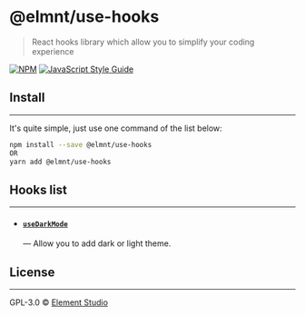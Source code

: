 # @elmnt/use-hooks

> React hooks library which allow you to simplify your coding experience

[![NPM](https://img.shields.io/npm/v/@elmnt/use-hooks.svg)](https://www.npmjs.com/package/@elmnt/use-hooks) [![JavaScript Style Guide](https://img.shields.io/badge/code_style-standard-brightgreen.svg)](https://standardjs.com)

## Install
---
It's quite simple, just use one command of the list below:
```bash
npm install --save @elmnt/use-hooks
OR
yarn add @elmnt/use-hooks
```

## Hooks list
---
- #### [**`useDarkMode`**](docs/useDarkMode.md)
    — Allow you to add dark or light theme.

## License
---
GPL-3.0 © [Element Studio
](https://github.com/elmtstudio)
